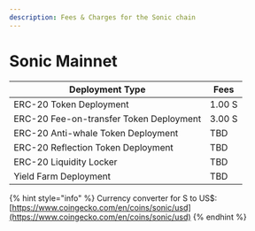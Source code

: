 ```yaml
---
description: Fees & Charges for the Sonic chain
---
```


# Sonic Mainnet

| Deployment Type                         | Fees   |
| --------------------------------------- | ------ |
| ERC-20 Token Deployment                 | 1.00 S |
| ERC-20 Fee-on-transfer Token Deployment | 3.00 S |
| ERC-20 Anti-whale Token Deployment      | TBD    |
| ERC-20 Reflection Token Deployment      | TBD    |
| ERC-20 Liquidity Locker                 | TBD    |
| Yield Farm Deployment                   | TBD    |

{% hint style="info" %}
Currency converter for S to US$: [https://www.coingecko.com/en/coins/sonic/usd](https://www.coingecko.com/en/coins/sonic/usd)
{% endhint %}
